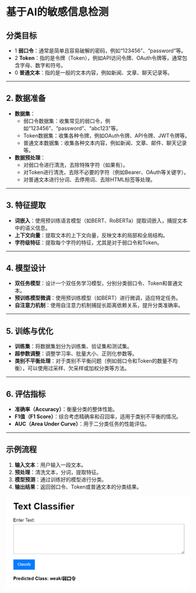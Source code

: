 # 基于AI的敏感信息检测

## **分类目标**

- 1 **弱口令**：通常是简单且容易破解的密码，例如“123456”、“password”等。
- 2 **Token**：指的是令牌（Token），例如API访问令牌、OAuth令牌等，通常包含字母、数字和符号。
- 0 **普通文本**：指的是一般的文本内容，例如新闻、文章、聊天记录等。

------

## 2. **数据准备**

- **数据集**：
  - 弱口令数据集：收集常见的弱口令，例如“123456”、“password”、“abc123”等。
  - Token数据集：收集各种令牌，例如OAuth令牌、API令牌、JWT令牌等。
  - 普通文本数据集：收集各种文本内容，例如新闻、文章、邮件、聊天记录等。
- **数据预处理**：
  - 对弱口令进行清洗，去除特殊字符（如果有）。
  - 对Token进行清洗，去除不必要的字符（例如Bearer、OAuth等关键字）。
  - 对普通文本进行分词、去停用词、去除HTML标签等处理。

------

## 3. **特征提取**

- **词嵌入**：使用预训练语言模型（如BERT、RoBERTa）提取词嵌入，捕捉文本中的语义信息。
- **上下文向量**：提取文本的上下文向量，反映文本的局部和全局结构。
- **字符级特征**：提取每个字符的特征，尤其是对于弱口令和Token。

------

## 4. **模型设计**

- **双任务模型**：设计一个双任务学习模型，分别分类弱口令、Token和普通文本。
- **预训练模型微调**：使用预训练模型（如BERT）进行微调，适应特定任务。
- **自注意力机制**：使用自注意力机制捕捉长距离依赖关系，提升分类准确率。

------

## 5. **训练与优化**

- **训练集**：将数据集划分为训练集、验证集和测试集。
- **超参数调整**：调整学习率、批量大小、正则化参数等。
- **类别不平衡处理**：对于类别不平衡问题（例如弱口令和Token的数量不均衡），可以使用过采样、欠采样或加权分类等方法。

------

## 6. **评估指标**

- **准确率（Accuracy）**：衡量分类的整体性能。
- **F1值（F1 Score）**：综合考虑精确率和召回率，适用于类别不平衡的情况。
- **AUC（Area Under Curve）**：用于二分类任务的性能评估。

------

## 示例流程

1. **输入文本**：用户输入一段文本。
2. **预处理**：清洗文本，分词，提取特征。
3. **模型预测**：通过训练好的模型进行分类。
4. **输出结果**：返回弱口令、Token或普通文本的分类结果。

<img src="./assets/image-20250213231416400.png" alt="image-20250213231416400" style="zoom:67%;" />
